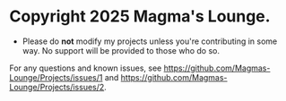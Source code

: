# Copyright 2025 Magma's Lounge.

- Please do **not** modify my projects unless you're contributing in some way. No support will be provided to those who do so.

For any questions and known issues, see https://github.com/Magmas-Lounge/Projects/issues/1 and https://github.com/Magmas-Lounge/Projects/issues/2.
